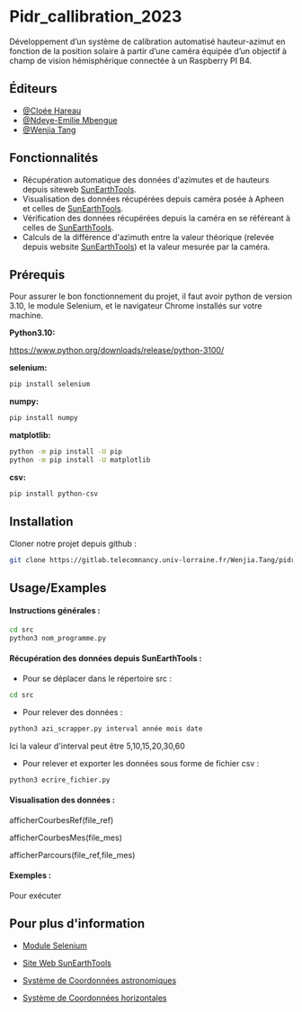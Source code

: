 # Pidr_callibration_2023

Développement d’un système de calibration automatisé hauteur-azimut en fonction de la position solaire à partir d’une caméra équipée d’un objectif à champ de vision hémisphérique connectée à un Raspberry PI B4.


## Éditeurs

- [@Cloée Hareau](Cloee.Hareau@telecomnancy.eu)
- [@Ndeye-Emilie Mbengue](Ndeye.Mbengue@telecomnancy.eu)
- [@Wenjia Tang](Wenjia.Tang@telecomnancy.eu)


## Fonctionnalités

- Récupération automatique des données d'azimutes et de hauteurs depuis siteweb [SunEarthTools](https://www.sunearthtools.com/).
- Visualisation des données récupérées depuis caméra posée à Apheen et celles de [SunEarthTools](https://www.sunearthtools.com/).
- Vérification des données récupérées depuis la caméra en se référeant à celles de  [SunEarthTools](https://www.sunearthtools.com/).
- Calculs de la différence d'azimuth entre la valeur théorique (relevée depuis website [SunEarthTools](https://www.sunearthtools.com/)) et la valeur mesurée par la caméra.


## Prérequis
Pour assurer le bon fonctionnement du projet, il faut avoir python de version 3.10, le module Selenium, et le navigateur Chrome installés sur votre machine.

**Python3.10:**

https://www.python.org/downloads/release/python-3100/


**selenium:** 
```bash
pip install selenium
```

**numpy:**
```bash
pip install numpy
```

**matplotlib:**
```bash
python -m pip install -U pip
python -m pip install -U matplotlib
```

**csv:**
```bash
pip install python-csv
```

## Installation

Cloner notre projet depuis github :
```bash
git clone https://gitlab.telecomnancy.univ-lorraine.fr/Wenjia.Tang/pidr.git
```

## Usage/Examples

####  Instructions générales : 
```bash
cd src
python3 nom_programme.py 
```
#### Récupération des données depuis SunEarthTools : 
- Pour se déplacer dans le répertoire src : 
```bash
cd src
```
- Pour relever des données : 
```bash
python3 azi_scrapper.py interval année mois date
```
Ici la valeur d'interval peut être 5,10,15,20,30,60
- Pour relever et exporter les données sous forme de fichier csv : 
```bash
python3 ecrire_fichier.py 
```
#### Visualisation des données : 

afficherCourbesRef(file_ref)

afficherCourbesMes(file_mes)

afficherParcours(file_ref,file_mes)

#### Exemples : 
Pour exécuter 

## Pour plus d'information 

 - [Module Selenium](https://selenium-python.readthedocs.io/installation.html)

 - [Site Web SunEarthTools ](https://www.sunearthtools.com/)

 - [Système de Coordonnées astronomiques](https://fr.wikipedia.org/wiki/Syst%C3%A8me_de_coordonn%C3%A9es_c%C3%A9lestes)

 - [Système de Coordonnées horizontales](https://fr.wikipedia.org/wiki/Syst%C3%A8me_de_coordonn%C3%A9es_horizontales)